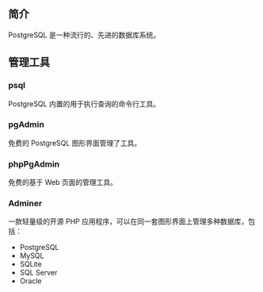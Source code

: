 ## 简介

PostgreSQL 是一种流行的、先进的数据库系统。

## 管理工具

### psql

PostgreSQL 内置的用于执行查询的命令行工具。

### pgAdmin

免费的 PostgreSQL 图形界面管理了工具。

### phpPgAdmin

免费的基于 Web 页面的管理工具。

### Adminer

一款轻量级的开源 PHP 应用程序，可以在同一套图形界面上管理多种数据库，包括：

- PostgreSQL
- MySQL
- SQLite
- SQL Server
- Oracle
